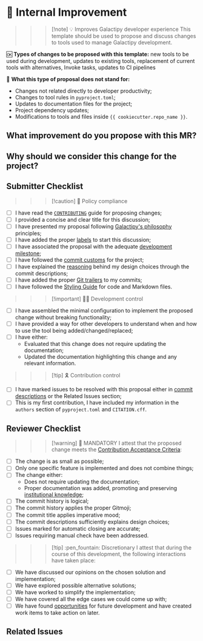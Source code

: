 # :bullettrain_side: Internal Improvement

>>> [!note] :bulb: Improves Galactipy developer experience
This template should be used to propose and discuss changes to tools used to manage Galactipy development.

:ok: **Types of changes to be proposed with this template:** new tools to be used during development, updates to existing tools, replacement of current tools with alternatives, Invoke tasks, updates to CI pipelines

:no_good: **What this type of proposal does not stand for:**

- Changes not related directly to developer productivity;
- Changes to tool rules in `pyproject.toml`;
- Updates to documentation files for the project;
- Project dependency updates;
- Modifications to tools and files inside `{{ cookiecutter.repo_name }}`.
>>>

## What improvement do you propose with this MR?

<!-- Describe WHAT your proposal refers to, with as much detail as possible -->

## Why should we consider this change for the project?

<!--
  Defend the reasons why this improvement is important moving forward
  What is the motivation for proposing the improvement in question?
  What benefits does it bring to developers?
  What would be considered a successful outcome for this development from your perspective?

  Feel free to bring some of your personal experience as a Galactipy user to let us understand the circumstances that led to this proposal
-->

## Submitter Checklist

<!-- Mark complying items as they are delivered -->

>>> [!caution] :scroll: Policy compliance

- [ ] I have read the [`CONTRIBUTING`][1] guide for proposing changes;
- [ ] I provided a concise and clear title for this discussion;
- [ ] I have presented my proposal following [Galactipy's philosophy][2] principles;
- [ ] I have added the proper [labels][3] to start this discussion;
- [ ] I have associated the proposal with the adequate [development milestone][4];
- [ ] I have followed the [commit customs][5] for the project;
- [ ] I have explained the [reasoning][6] behind my design choices through the commit descriptions;
- [ ] I have added the proper [Git trailers][7] to my commits;
- [ ] I have followed the [Styling Guide][8] for code and Markdown files.
>>>

>>> [!important] :technologist: Development control

- [ ] I have assembled the minimal configuration to implement the proposed change without breaking functionality;
- [ ] I have provided a way for other developers to understand when and how to use the tool being added/changed/replaced;
- [ ] I have either:
  - Evaluated that this change does not require updating the documentation;
  - Updated the documentation highlighting this change and any relevant information.
>>>

>>> [!tip] :reminder_ribbon: Contribution control

- [ ] I have marked issues to be resolved with this proposal either in [commit descriptions][9] or the Related Issues section;
- [ ] This is my first contribution, I have included my information in the `authors` section of `pyproject.toml` and `CITATION.cff`.
>>>

[1]: https://gitlab.com/galactipy/galactipy/-/blob/master/CONTRIBUTING.md#speaking_head-proposing-changes-as-a-developer
[2]: https://gitlab.com/galactipy/galactipy/-/blob/master/CONTRIBUTING.md#book-our-philosophy
[3]: https://gitlab.com/galactipy/galactipy/-/labels
[4]: https://gitlab.com/galactipy/galactipy/-/milestones
[5]: https://gitlab.com/galactipy/galactipy/-/blob/master/CONTRIBUTING.md#commit-customs
[6]: https://gitlab.com/galactipy/galactipy/-/blob/master/CONTRIBUTING.md#say-why-not-just-what
[7]: https://gitlab.com/galactipy/galactipy/-/blob/master/CONTRIBUTING.md#git-trailers
[8]: https://gitlab.com/galactipy/galactipy/-/blob/master/CONTRIBUTING.md#styling
[9]: https://docs.gitlab.com/user/project/issues/managing_issues/#closing-issues-automatically

## Reviewer Checklist

>>> [!warning] :passport_control: MANDATORY
I attest that the proposed change meets the [Contribution Acceptance Criteria][10]:

- [ ] The change is as small as possible;
- [ ] Only one specific feature is implemented and does not combine things;
- [ ] The change either:
  - Does not require updating the documentation;
  - Proper documentation was added, promoting and preserving [institutional knowledge][11];
- [ ] The commit history is logical;
- [ ] The commit history applies the proper Gitmoji;
- [ ] The commit title applies imperative mood;
- [ ] The commit descriptions sufficiently explains design choices;
- [ ] Issues marked for automatic closing are accurate;
- [ ] Issues requiring manual check have been addressed.
>>>

>>> [!tip] :pen_fountain: Discretionary
I attest that during the course of this development, the following interactions have taken place:

- [ ] We have discussed our opinions on the chosen solution and implementation;
- [ ] We have explored possible alternative solutions;
- [ ] We have worked to simplify the implementation;
- [ ] We have covered all the edge cases we could come up with;
- [ ] We have found [opportunities][12] for future development and have created work items to take action on later.
>>>

[10]: https://gitlab.com/galactipy/galactipy/-/blob/master/CONTRIBUTING.md#contribution-acceptance-criteria
[11]: https://www.teachfloor.com/elearning-glossary/institutional-knowledge
[12]: https://gitlab.com/galactipy/galactipy/-/blob/master/CONTRIBUTING.md#sharing-insights-drives-progress

## Related Issues
